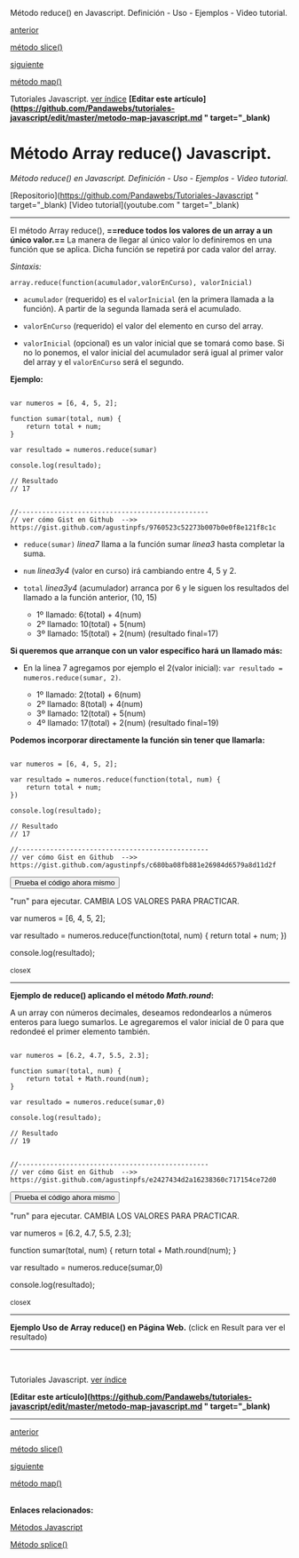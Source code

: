 <span class="hidden-excerpt">Método reduce() en Javascript. Definición - Uso - Ejemplos - Video tutorial.</span>

<div class="post-content_next">
  <a href="http://pandawebs.net/metodo-slice-javascript/">
    <div class="post-content_next-left">
      <p>anterior</p>
      <span>método slice()</span>
  </div>
  <a href="http://pandawebs.net/metodo-map-javascript/">
    <div class="post-content_next-right">
      <p>siguiente</p>
      <span>método map()</span>
    </div>
  </a>
</div>


<span class="link-to-index-git">Tutoriales Javascript. [ ver índice](http://pandawebs.net/tutoriales-javascript/)</span>
<strong class="link-to-github">[Editar este artículo](https://github.com/Pandawebs/tutoriales-javascript/edit/master/metodo-map-javascript.md " target="_blank)</strong>


# Método Array reduce() Javascript.

*Método reduce() en Javascript. Definición - Uso - Ejemplos - Video tutorial.*

<span class="links-external">[Repositorio](https://github.com/Pandawebs/Tutoriales-Javascript " target="_blank) [Video tutorial](youtube.com " target="_blank)</span>

<hr>

El método Array reduce(), __==reduce todos los valores de un array a un único valor.==__ 
La manera de llegar al único valor lo definiremos en una función que se aplica.
Dicha función se repetirá por cada valor del array.


*Sintaxis:*

`array.reduce(function(acumulador,valorEnCurso), valorInicial)`

* `acumulador` (requerido) es el `valorInicial` (en la primera llamada a la función). A partir de la segunda llamada será el acumulado.

* `valorEnCurso` (requerido) el valor del elemento en curso del array.

* `valorInicial` (opcional) es un valor inicial que se tomará como base. Si no lo ponemos, el valor inicial del acumulador será igual al primer valor del array y el `valorEnCurso` será el segundo.


**Ejemplo:**

<!-- start code snippet: -->

<pre data-start="0"><code class="line-numbers language-javascript">
var numeros = [6, 4, 5, 2];

function sumar(total, num) {
    return total + num;
}

var resultado = numeros.reduce(sumar)

console.log(resultado); 

// Resultado
// 17


//------------------------------------------------
// ver cómo Gist en Github  -->> https://gist.github.com/agustinpfs/9760523c52273b007b0e0f8e121f8c1c
</code></pre>

<!-- end code snippet: -->

* `reduce(sumar)` _linea7_ llama a la función sumar _linea3_ hasta completar la suma.

* `num` _linea3y4_ (valor en curso) irá cambiando entre 4, 5 y 2.

* `total` _linea3y4_  (acumulador) arranca por 6 y le siguen los resultados del llamado a la función anterior, (10, 15)

    * 1º llamado: 6(total) + 4(num)
    * 2º llamado: 10(total) + 5(num)
    * 3º llamado: 15(total) + 2(num) (resultado final=17)

**Si queremos que arranque con un valor específico hará un llamado más:**

* En la linea 7 agregamos por ejemplo el 2(valor inicial):  `var resultado = numeros.reduce(sumar, 2)`.

    * 1º llamado: 2(total) + 6(num)
    * 2º llamado: 8(total) + 4(num)
    * 3º llamado: 12(total) + 5(num)
    * 4º llamado: 17(total) + 2(num) (resultado final=19)


**Podemos incorporar directamente la función sin tener que llamarla:**

<!-- start code snippet: -->

<pre data-start="0"><code class="line-numbers language-javascript">
var numeros = [6, 4, 5, 2];

var resultado = numeros.reduce(function(total, num) {
    return total + num;
})

console.log(resultado);

// Resultado
// 17

//------------------------------------------------
// ver cómo Gist en Github  -->> https://gist.github.com/agustinpfs/c680ba08fb881e26984d6579a8d11d2f
</code></pre>

<!-- end code snippet: -->

<button class="post-content_button-console">Prueba el código ahora mismo</button>

<div class="post-content_console">

<p>"run" para ejecutar. <span class="post-content_console-mark">CAMBIA LOS VALORES PARA PRACTICAR.</span></p>
    
<div id="my-ele" >
  <script src="https://embed.tonicdev.com" data-element-id="my-ele" ></script>       
  var numeros = [6, 4, 5, 2];

  var resultado = numeros.reduce(function(total, num) {
      return total + num;
  })

  console.log(resultado);
</div>

<span class="post-content_buttonx-console"><small>close</small>x</span>
</div>

<hr>

**Ejemplo de reduce() aplicando el método _Math.round_:**

A un array con números decimales, deseamos redondearlos a números enteros para luego sumarlos.
Le agregaremos el valor inicial de 0 para que redondeé el primer elemento también.

<!-- start code snippet: -->

<pre data-start="0"><code class="line-numbers language-javascript">
var numeros = [6.2, 4.7, 5.5, 2.3];

function sumar(total, num) {
    return total + Math.round(num);
}

var resultado = numeros.reduce(sumar,0)

console.log(resultado); 

// Resultado
// 19


//------------------------------------------------
// ver cómo Gist en Github  -->> https://gist.github.com/agustinpfs/e2427434d2a16238360c717154ce72d0
</code></pre>

<!-- end code snippet: -->

<button class="post-content_button-console2">Prueba el código ahora mismo</button>

<div class="post-content_console2">

<p>"run" para ejecutar. <span class="post-content_console-mark">CAMBIA LOS VALORES PARA PRACTICAR.</span></p>
    
<div id="my-elem" >
  <script src="https://embed.tonicdev.com" data-element-id="my-elem" ></script>       
  var numeros = [6.2, 4.7, 5.5, 2.3];

  function sumar(total, num) {
      return total + Math.round(num);
  }

  var resultado = numeros.reduce(sumar,0)

  console.log(resultado); 
</div>

<span class="post-content_buttonx-console2"><small>close</small>x</span>
</div>


<hr>

**Ejemplo Uso de Array reduce() en Página Web.**
(click en Result para ver el resultado)

<div class="Post-jsfiddle">
  <script async src="https://jsfiddle.net/Pandawebs/qzmcyat1/embed/html,result/">
  </script>
</div>


<hr>

<!-- [*Lista de métodos nativos*](#) -->

<br>

<span class="link-to-index-git">Tutoriales Javascript. [ ver índice](http://pandawebs.net/tutoriales-javascript/)</span>

<strong class="link-to-github">[Editar este artículo](https://github.com/Pandawebs/tutoriales-javascript/edit/master/metodo-map-javascript.md " target="_blank)</strong>

<hr>

<div class="post-content_next">
  <a href="http://pandawebs.net/metodo-slice-javascript/">
    <div class="post-content_next-left">
      <p>anterior</p>
      <span>método slice()</span>
  </div>
  <a href="http://pandawebs.net/metodo-map-javascript/">
    <div class="post-content_next-right">
      <p>siguiente</p>
      <span>método map()</span>
    </div>
  </a>
</div>

<br>

**Enlaces relacionados:**

[Métodos Javascript](http://pandawebs.net/metodos-javascript/)

[Método splice()](http://pandawebs.net/metodo-splice-javascript/)